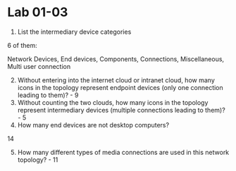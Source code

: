# Lab 01-03

1. List the intermediary device categories

6 of them:

Network Devices, End devices, Components, Connections, Miscellaneous, Multi user connection

2. Without entering into the internet cloud or intranet cloud, how many icons in the topology represent endpoint devices (only one connection leading to them)? - 9
3. Without counting the two clouds, how many icons in the topology represent intermediary devices (multiple connections leading to them)? - 5
4. How many end devices are not desktop computers?

14

5. How many different types of media connections are used in this network topology? - 11

